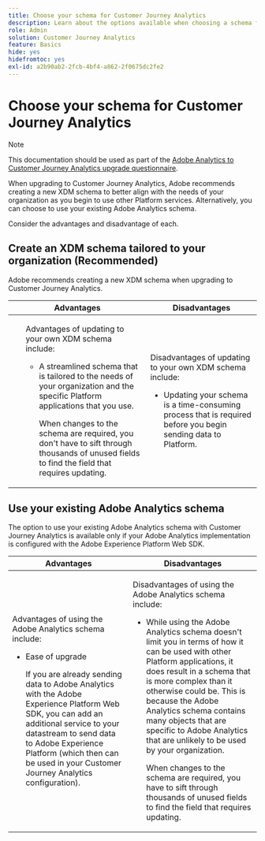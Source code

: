 ```yaml
---
title: Choose your schema for Customer Journey Analytics
description: Learn about the options available when choosing a schema for Customer Journey Analytics and the advantages and disadvantages of each
role: Admin
solution: Customer Journey Analytics
feature: Basics
hide: yes
hidefromtoc: yes
exl-id: a2b90ab2-2fcb-4bf4-a862-2f0675dc2fe2
---
```

# Choose your schema for Customer Journey Analytics

>[!NOTE]
>
>This documentation should be used as part of the [Adobe Analytics to Customer Journey Analytics upgrade questionnaire](https://gigazelle.github.io/cja-ttv/).

<!-- this page exists as the "Learn more" link in the info icons for the options "I am comfortable using my Adobe Analytics schema as a basis" and "I want to use a schema tailored to my organization" -->

When upgrading to Customer Journey Analytics, Adobe recommends creating a new XDM schema to better align with the needs of your organization as you begin to use other Platform services. Alternatively, you can choose to use your existing Adobe Analytics schema.

Consider the advantages and disadvantage of each.

## Create an XDM schema tailored to your organization (Recommended)

Adobe recommends creating a new XDM schema when upgrading to Customer Journey Analytics.

| Advantages | Disadvantages |
|----------|---------|
|<ul><p>Advantages of updating to your own XDM schema include:</p><ul><li>A streamlined schema that is tailored to the needs of your organization and the specific Platform applications that you use.</li><p>When changes to the schema are required, you don't have to sift through thousands of unused fields to find the field that requires updating.</p></ul> | <p>Disadvantages of updating to your own XDM schema include:</p><ul><li>Updating your schema is a time-consuming process that is required before you begin sending data to Platform.</li></ul> |

## Use your existing Adobe Analytics schema

The option to use your existing Adobe Analytics schema with Customer Journey Analytics is available only if your Adobe Analytics implementation is configured with the Adobe Experience Platform Web SDK. <!-- correct? Or can you do this with an AppMeasurement implementation?-->

| Advantages | Disadvantages |
|----------|---------|
|<p>Advantages of using the Adobe Analytics schema include:</p><ul><li>Ease of upgrade<p>If you are already sending data to Adobe Analytics with the Adobe Experience Platform Web SDK, you can add an additional service to your datastream to send data to Adobe Experience Platform (which then can be used in your Customer Journey Analytics configuration).</p></li></ul> | <p>Disadvantages of using the Adobe Analytics schema include:</p><ul><li>While using the Adobe Analytics schema doesn't limit you in terms of how it can be used with other Platform applications, it does result in a schema that is more complex than it otherwise could be. This is because the Adobe Analytics schema contains many objects that are specific to Adobe Analytics that are unlikely to be used by your organization.<p>When changes to the schema are required, you have to sift through thousands of unused fields to find the field that requires updating.</p></li></ul> |




<!-- Not sure about any of this: 

If you plan to use your Adobe Analytics schema, the following steps are required:

For Adobe Analytics implementations using AppMeasurement:

1. Datastream mapping

For Adobe Analytics implementations using the Web SDK:

1. 



the upgrade steps provided by the [Adobe Analytics to Customer Journey Analytics upgrade questionnaire](https://gigazelle.github.io/cja-ttv/).

If you want to create an XDM schema to use with Customer Journey Analytics, continue with [Create an XDM schema to use with Customer Journey Analytics](/help/getting-started/cja-upgrade/cja-upgrade-schema-create.md).


Tags: (All 3 require data prep mapping. Would need to go into the datastream and map every single field to its appropriate place in XDM. Because whenever you use the data object, it always requires mapping. If you send something in the data object and it doesn't get mapped, the it is permanently lost and can't be recovered.)

1. Shim - Intercepts and instead of sending data to a report suite, it sends it to a Data View. (Data object)

1. Russ special - convert current implementation to a Web SDK implementation - put everything in the data object. 

1. Plop entire data layer into the data object and send that to the datastream. (not documented. Might be the Web SDK docs.)

-->
